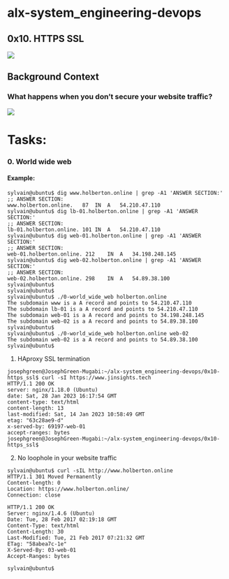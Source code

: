 # alx-system_engineering-devops
## 0x10. HTTPS SSL
![](https://s3.amazonaws.com/intranet-projects-files/holbertonschool-sysadmin_devops/276/FlhGPEK.png)
## Background Context
### What happens when you don’t secure your website traffic?
![](https://s3.amazonaws.com/intranet-projects-files/holbertonschool-sysadmin_devops/276/xCmOCgw.gif)

# Tasks:
### 0. World wide web
#### Example:
```
sylvain@ubuntu$ dig www.holberton.online | grep -A1 'ANSWER SECTION:'
;; ANSWER SECTION:
www.holberton.online.   87  IN  A   54.210.47.110
sylvain@ubuntu$ dig lb-01.holberton.online | grep -A1 'ANSWER SECTION:'
;; ANSWER SECTION:
lb-01.holberton.online. 101 IN  A   54.210.47.110
sylvain@ubuntu$ dig web-01.holberton.online | grep -A1 'ANSWER SECTION:'
;; ANSWER SECTION:
web-01.holberton.online. 212    IN  A   34.198.248.145
sylvain@ubuntu$ dig web-02.holberton.online | grep -A1 'ANSWER SECTION:'
;; ANSWER SECTION:
web-02.holberton.online. 298    IN  A   54.89.38.100
sylvain@ubuntu$
sylvain@ubuntu$
sylvain@ubuntu$ ./0-world_wide_web holberton.online
The subdomain www is a A record and points to 54.210.47.110
The subdomain lb-01 is a A record and points to 54.210.47.110
The subdomain web-01 is a A record and points to 34.198.248.145
The subdomain web-02 is a A record and points to 54.89.38.100
sylvain@ubuntu$
sylvain@ubuntu$ ./0-world_wide_web holberton.online web-02
The subdomain web-02 is a A record and points to 54.89.38.100
sylvain@ubuntu$
```
1. HAproxy SSL termination
```
josephgreen@JosephGreen-Mugabi:~/alx-system_engineering-devops/0x10-https_ssl$ curl -sI https://www.jinsights.tech
HTTP/1.1 200 OK
server: nginx/1.18.0 (Ubuntu)
date: Sat, 28 Jan 2023 16:17:54 GMT
content-type: text/html
content-length: 13
last-modified: Sat, 14 Jan 2023 10:58:49 GMT
etag: "63c28ae9-d"
x-served-by: 69197-web-01
accept-ranges: bytes
josephgreen@JosephGreen-Mugabi:~/alx-system_engineering-devops/0x10-https_ssl$
```
2. No loophole in your website traffic
```
sylvain@ubuntu$ curl -sIL http://www.holberton.online
HTTP/1.1 301 Moved Permanently
Content-length: 0
Location: https://www.holberton.online/
Connection: close

HTTP/1.1 200 OK
Server: nginx/1.4.6 (Ubuntu)
Date: Tue, 28 Feb 2017 02:19:18 GMT
Content-Type: text/html
Content-Length: 30
Last-Modified: Tue, 21 Feb 2017 07:21:32 GMT
ETag: "58abea7c-1e"
X-Served-By: 03-web-01
Accept-Ranges: bytes

sylvain@ubuntu$
```
